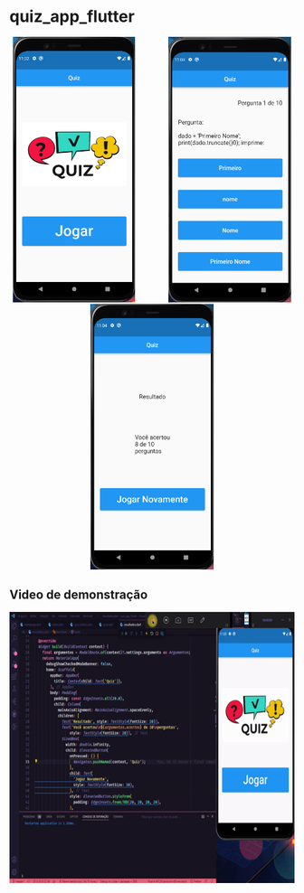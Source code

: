 # quiz_app_flutter

<p align="center">
    <img height="470" src="assets/images/home.png">
    &nbsp;&nbsp;&nbsp;&nbsp;&nbsp;&nbsp;&nbsp;&nbsp;&nbsp;&nbsp;&nbsp;&nbsp;&nbsp;
    <img height="470" src="assets/images/quiz.png">
    &nbsp;&nbsp;&nbsp;&nbsp;&nbsp;&nbsp;&nbsp;&nbsp;&nbsp;&nbsp;&nbsp;&nbsp;&nbsp;
    <img height="470" src="assets/images/result.png">
    &nbsp;&nbsp;&nbsp;&nbsp;&nbsp;&nbsp;&nbsp;&nbsp;&nbsp;&nbsp;&nbsp;&nbsp;&nbsp;
   
         
</p>

## Video de demonstração

<p align="center">
    <img height="480" src="assets/images/demonstracao.gif">
    &nbsp;&nbsp;&nbsp;&nbsp;&nbsp;&nbsp;&nbsp;&nbsp;&nbsp;&nbsp;&nbsp;&nbsp;&nbsp;
    
   
         
</p>

